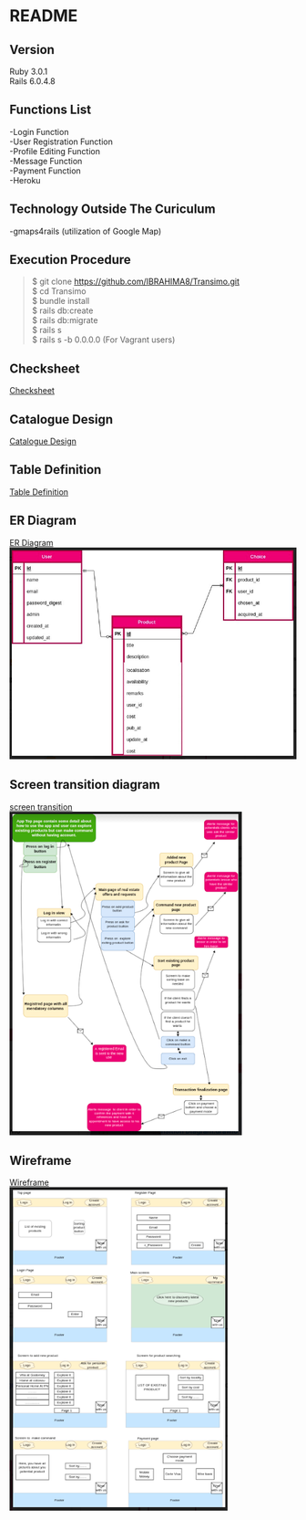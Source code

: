 # README


## Version
Ruby 3.0.1 <br>
Rails 6.0.4.8

## Functions List
-Login Function <br>
-User Registration Function <br>
-Profile Editing Function <br>
-Message Function <br>
-Payment Function <br>
-Heroku

## Technology Outside The Curiculum
-gmaps4rails (utilization of Google Map)

## Execution Procedure
> $ git clone https://github.com/IBRAHIMA8/Transimo.git <br>
> $ cd Transimo <br>
> $ bundle install <br>
> $ rails db:create <br>
  $ rails db:migrate <br>
> $ rails s <br>
> $ rails s -b 0.0.0.0 (For Vagrant users)

## Checksheet
[Checksheet](https://docs.google.com/spreadsheets/d/1DJc81rEL8fgyWJe6kEpKLCTtImtJ-GNld9s66XzKvgE/edit?usp=sharing)

## Catalogue Design
[Catalogue Design](https://docs.google.com/spreadsheets/d/1DJc81rEL8fgyWJe6kEpKLCTtImtJ-GNld9s66XzKvgE/edit?usp=sharing)

## Table Definition
[Table Definition](https://docs.google.com/spreadsheets/d/1DJc81rEL8fgyWJe6kEpKLCTtImtJ-GNld9s66XzKvgE/edit?usp=sharing)

## ER Diagram
[ER Diagram](https://drive.google.com/file/d/1R9jsH0x3CkbGAlppcnossTA82c5Ndd5O/view?usp=sharing)<br>
![ER Diagram picture](./public/ER.png)


## Screen transition diagram
[screen transition](https://drive.google.com/file/d/1RSg5uVFGRnVSA97wXUH9u4e-rYHVYiQ1/view?usp=sharing)<br>
![screen transition picture](./public/Transition.png)


## Wireframe
[Wireframe](https://drive.google.com/file/d/1qvgIaae4-7T3Li_hBAJFpvnVwib2k91Q/view?usp=sharing)<br>
![Wireframe picture](./public/Wireframe.png)
